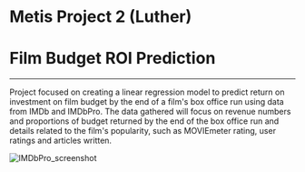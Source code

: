 #  Metis Project 2 (Luther)

# Film Budget ROI Prediction

---

Project focused on creating a linear regression model to predict return on investment on film budget by the end of a film's box office run using data from IMDb and IMDbPro. The data gathered will focus on revenue numbers and proportions of budget returned by the end of the box office run and details related to the film's popularity, such as MOVIEmeter rating, user ratings and articles written. 

![IMDbPro_screenshot](/Users/starplatinum87/Documents/GitHub/Metis/project_luther_TR/IMDbPro_screenshot.png)

